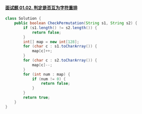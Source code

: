 #### [面试题 01.02. 判定是否互为字符重排](https://leetcode.cn/problems/check-permutation-lcci/)

```java
class Solution {
    public boolean CheckPermutation(String s1, String s2) {
        if (s1.length() != s2.length()) {
            return false;
        }
        int[] map = new int[128];
        for (char c : s1.toCharArray()) {
            map[c]++;
        }
        for (char c : s2.toCharArray()) {
            map[c]--;
        }
        for (int num : map) {
            if (num != 0) {
                return false;
            }
        }
        return true;
    }
}
```

